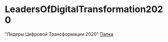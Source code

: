 # LeadersOfDigitalTransformation2020
"Лидеры Цифровой Трансформации 2020"
[Папка](https://drive.google.com/drive/folders/1zJjcQOrBQDQiXOL0PkpLm4A76mpNtx3A?usp=sharing)

